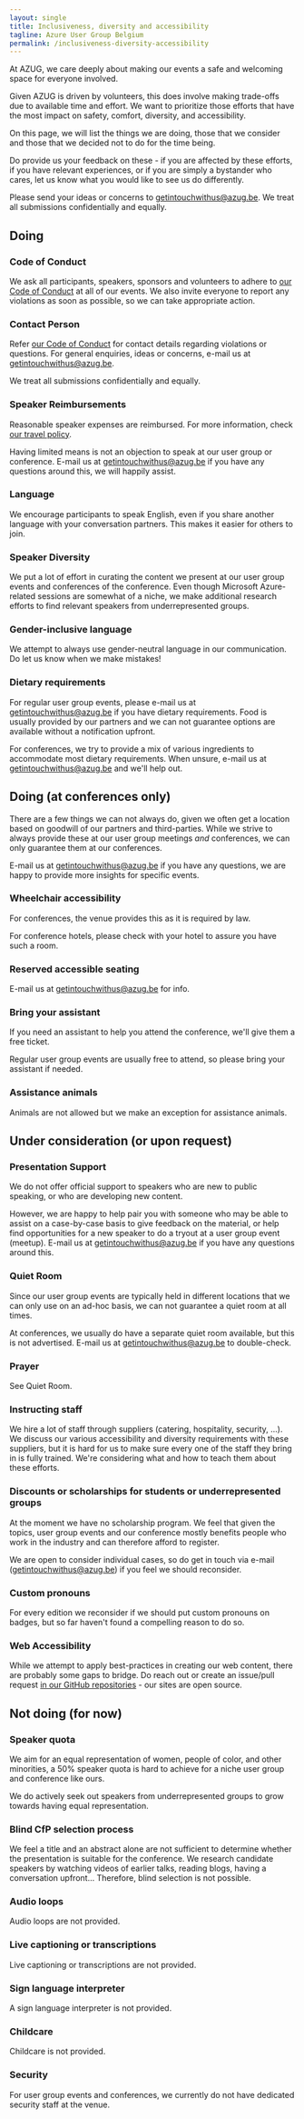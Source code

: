 ```yaml
---
layout: single
title: Inclusiveness, diversity and accessibility
tagline: Azure User Group Belgium
permalink: /inclusiveness-diversity-accessibility
---
```


At AZUG, we care deeply about making our events a safe and welcoming space for everyone involved.

Given AZUG is driven by volunteers, this does involve making trade-offs due to available time and effort. We want to prioritize those efforts that have the most impact on safety, comfort, diversity, and accessibility.

On this page, we will list the things we are doing, those that we consider and those that we decided not to do for the time being.

Do provide us your feedback on these - if you are affected by these efforts, if you have relevant experiences, or if you are simply a bystander who cares, let us know what you would like to see us do differently.

Please send your ideas or concerns to [getintouchwithus@azug.be](getintouchwithus@azug.be). We treat all submissions confidentially and equally.

## Doing

### Code of Conduct

We ask all participants, speakers, sponsors and volunteers to adhere to [our Code of Conduct](https://www.azug.be/code-of-conduct) at all of our events. We also invite everyone to report any violations as soon as possible, so we can take appropriate action.

### Contact Person

Refer [our Code of Conduct](https://www.azug.be/code-of-conduct) for contact details regarding violations or questions.
For general enquiries, ideas or concerns, e-mail us at [getintouchwithus@azug.be](getintouchwithus@azug.be).

We treat all submissions confidentially and equally.

### Speaker Reimbursements

Reasonable speaker expenses are reimbursed. For more information, check [our travel policy](https://www.azug.be/travel-policy).

Having limited means is not an objection to speak at our user group or conference. E-mail us at [getintouchwithus@azug.be](getintouchwithus@azug.be) if you have any questions around this, we will happily assist.

### Language

We encourage participants to speak English, even if you share another language with your conversation partners. This makes it easier for others to join.

### Speaker Diversity

We put a lot of effort in curating the content we present at our user group events and conferences of the conference. Even though Microsoft Azure-related sessions are somewhat of a niche, we make additional research efforts to find relevant speakers from underrepresented groups.

### Gender-inclusive language

We attempt to always use gender-neutral language in our communication. Do let us know when we make mistakes!

### Dietary requirements

For regular user group events, please e-mail us at [getintouchwithus@azug.be](getintouchwithus@azug.be) if you have dietary requirements. Food is usually provided by our partners and we can not guarantee options are available without a notification upfront.

For conferences, we try to provide a mix of various ingredients to accommodate most dietary requirements. When unsure, e-mail us at [getintouchwithus@azug.be](getintouchwithus@azug.be) and we'll help out.

## Doing (at conferences only)

There are a few things we can not always do, given we often get a location based on goodwill of our partners and third-parties. While we strive to always provide these at our user group meetings _and_ conferences, we can only guarantee them at our conferences.

E-mail us at [getintouchwithus@azug.be](getintouchwithus@azug.be) if you have any questions, we are happy to provide more insights for specific events.

### Wheelchair accessibility

For conferences, the venue provides this as it is required by law.

For conference hotels, please check with your hotel to assure you have such a room.

### Reserved accessible seating

E-mail us at [getintouchwithus@azug.be](getintouchwithus@azug.be) for info.

### Bring your assistant

If you need an assistant to help you attend the conference, we'll give them a free ticket.

Regular user group events are usually free to attend, so please bring your assistant if needed.

### Assistance animals

Animals are not allowed but we make an exception for assistance animals.

## Under consideration (or upon request)

### Presentation Support

We do not offer official support to speakers who are new to public speaking, or who are developing new content.

However, we are happy to help pair you with someone who may be able to assist on a case-by-case basis to give feedback on the material, or help find opportunities for a new speaker to do a tryout at a user group event (meetup). E-mail us at [getintouchwithus@azug.be](getintouchwithus@azug.be) if you have any questions around this.

### Quiet Room

Since our user group events are typically held in different locations that we can only use on an ad-hoc basis, we can not guarantee a quiet room at all times.

At conferences, we usually do have a separate quiet room available, but this is not advertised. E-mail us at [getintouchwithus@azug.be](getintouchwithus@azug.be) to double-check.

### Prayer

See Quiet Room.

### Instructing staff

We hire a lot of staff through suppliers (catering, hospitality, security, ...). We discuss our various accessibility and diversity requirements with these suppliers, but it is hard for us to make sure every one of the staff they bring in is fully trained. We're considering what and how to teach them about these efforts.

### Discounts or scholarships for students or underrepresented groups

At the moment we have no scholarship program. We feel that given the topics, user group events and our conference mostly benefits people who work in the industry and can therefore afford to register.

We are open to consider individual cases, so do get in touch via e-mail ([getintouchwithus@azug.be](getintouchwithus@azug.be)) if you feel we should reconsider.

### Custom pronouns

For every edition we reconsider if we should put custom pronouns on badges, but so far haven't found a compelling reason to do so.

### Web Accessibility

While we attempt to apply best-practices in creating our web content, there are probably some gaps to bridge. Do reach out or create an issue/pull request [in our GitHub repositories](https://github.com/AzugBe) - our sites are open source.

## Not doing (for now)

### Speaker quota

We aim for an equal representation of women, people of color, and other minorities, a 50% speaker quota is hard to achieve for a niche user group and conference like ours.

We do actively seek out speakers from underrepresented groups to grow towards having equal representation.

### Blind CfP selection process

We feel a title and an abstract alone are not sufficient to determine whether the presentation is suitable for the conference. We research candidate speakers by watching videos of earlier talks, reading blogs, having a conversation upfront... Therefore, blind selection is not possible.

### Audio loops

Audio loops are not provided.

### Live captioning or transcriptions

Live captioning or transcriptions are not provided.

### Sign language interpreter

A sign language interpreter is not provided.

### Childcare

Childcare is not provided.

### Security

For user group events and conferences, we currently do not have dedicated security staff at the venue.
